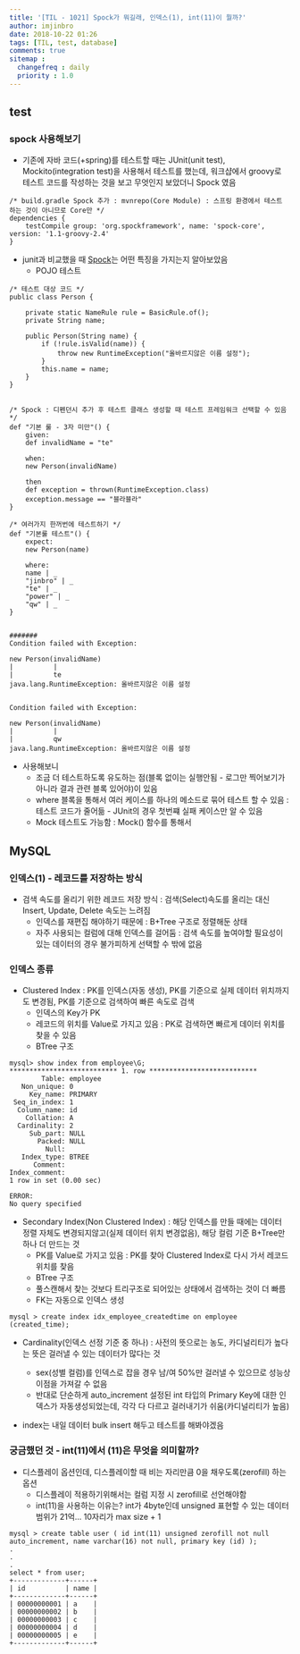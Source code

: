 ```yaml
---
title: '[TIL - 1021] Spock가 뭐길래, 인덱스(1), int(11)이 뭘까?'
author: imjinbro
date: 2018-10-22 01:26
tags: [TIL, test, database]
comments: true
sitemap :
  changefreq : daily
  priority : 1.0
---
```


## test
### spock 사용해보기
* 기존에 자바 코드(+spring)를 테스트할 때는 JUnit(unit test), Mockito(integration test)을 사용해서 테스트를 했는데, 워크샵에서 groovy로 테스트 코드를 작성하는 것을 보고 무엇인지 보았더니 Spock 였음
  
~~~
/* build.gradle Spock 추가 : mvnrepo(Core Module) : 스프링 환경에서 테스트 하는 것이 아니므로 Core만 */
dependencies {
    testCompile group: 'org.spockframework', name: 'spock-core', version: '1.1-groovy-2.4'
}
~~~
    
* junit과 비교했을 때 [Spock](http://spockframework.org/spock/docs/1.2/index.html)는 어떤 특징을 가지는지 알아보았음
  * POJO 테스트

~~~
/* 테스트 대상 코드 */
public class Person {

    private static NameRule rule = BasicRule.of();
    private String name;

    public Person(String name) {
        if (!rule.isValid(name)) {
            throw new RuntimeException("올바르지않은 이름 설정");
        }
        this.name = name;
    }
}


/* Spock : 디펜던시 추가 후 테스트 클래스 생성할 때 테스트 프레임워크 선택할 수 있음 */
def "기본 룰 - 3자 미만"() {
    given:
    def invalidName = "te"
    
    when:
    new Person(invalidName)

    then
    def exception = thrown(RuntimeException.class)
    exception.message == "블라블라"
}

/* 여러가지 한꺼번에 테스트하기 */
def "기본룰 테스트"() {
    expect:
    new Person(name)

    where:
    name | _
    "jinbro" | _
    "te" | _
    "power" | _
    "qw" | _
}


#######
Condition failed with Exception:

new Person(invalidName)
|          |
|          te
java.lang.RuntimeException: 올바르지않은 이름 설정


Condition failed with Exception:

new Person(invalidName)
|          |
|          qw
java.lang.RuntimeException: 올바르지않은 이름 설정
~~~
  
* 사용해보니
  * 조금 더 테스트하도록 유도하는 점(블록 없이는 실행안됨 - 로그만 찍어보기가 아니라 결과 관련 블록 있어야)이 있음
  * where 블록을 통해서 여러 케이스를 하나의 메소드로 묶어 테스트 할 수 있음 : 테스트 코드가 줄어듦 - JUnit의 경우 첫번쨰 실패 케이스만 알 수 있음
  * Mock 테스트도 가능함 : Mock() 함수를 통해서
  
## MySQL
### 인덱스(1) - 레코드를 저장하는 방식
* 검색 속도를 올리기 위한 레코드 저장 방식 : 검색(Select)속도를 올리는 대신 Insert, Update, Delete 속도는 느려짐
  * 인덱스를 재편집 해야하기 때문에 : B+Tree 구조로 정렬해둔 상태
  * 자주 사용되는 컬럼에 대해 인덱스를 걸어둠 : 검색 속도를 높여야할 필요성이 있는 데이터의 경우 불가피하게 선택할 수 밖에 없음

### 인덱스 종류
* Clustered Index : PK를 인덱스(자동 생성), PK를 기준으로 실제 데이터 위치까지도 변경됨, PK를 기준으로 검색하여 빠른 속도로 검색
  * 인덱스의 Key가 PK
  * 레코드의 위치를 Value로 가지고 있음 : PK로 검색하면 빠르게 데이터 위치를 찾을 수 있음
  * BTree 구조

~~~
mysql> show index from employee\G;
*************************** 1. row ***************************
        Table: employee
   Non_unique: 0
     Key_name: PRIMARY
 Seq_in_index: 1
  Column_name: id
    Collation: A
  Cardinality: 2
     Sub_part: NULL
       Packed: NULL
         Null:
   Index_type: BTREE
      Comment:
Index_comment:
1 row in set (0.00 sec)

ERROR:
No query specified
~~~

* Secondary Index(Non Clustered Index) : 해당 인덱스를 만들 때에는 데이터 정렬 자체도 변경되지않고(실제 데이터 위치 변경없음), 해당 컬럼 기준 B+Tree만 하나 더 만드는 것
  * PK를 Value로 가지고 있음 : PK를 찾아 Clustered Index로 다시 가서 레코드 위치를 찾음
  * BTree 구조
  * 풀스캔해서 찾는 것보다 트리구조로 되어있는 상태에서 검색하는 것이 더 빠름
  * FK는 자동으로 인덱스 생성
  
~~~
mysql > create index idx_employee_createdtime on employee (created_time);
~~~
  
* Cardinality(인덱스 선정 기준 중 하나) : 사전의 뜻으로는 농도, 카디널리티가 높다는 뜻은 걸러낼 수 있는 데이터가 많다는 것
  * sex(성별 컬럼)를 인덱스로 잡을 경우 남/여 50%만 걸러낼 수 있으므로 성능상 이점을 가져갈 수 없음
  * 반대로 단순하게 auto_increment 설정된 int 타입의 Primary Key에 대한 인덱스가 자동생성되었는데, 각각 다 다르고 걸러내기가 쉬움(카디널리티가 높음)

* index는 내일 데이터 bulk insert 해두고 테스트를 해봐야겠음
  
### 궁금했던 것 - int(11)에서 (11)은 무엇을 의미할까?
* 디스플레이 옵션인데, 디스플레이할 때 비는 자리만큼 0을 채우도록(zerofill) 하는 옵션
  * 디스플레이 적용하기위해서는 컬럼 지정 시 zerofill로 선언해야함
  * int(11)을 사용하는 이유는? int가 4byte인데 unsigned 표현할 수 있는 데이터 범위가 21억... 10자리가 max size + 1
  
~~~
mysql > create table user ( id int(11) unsigned zerofill not null auto_increment, name varchar(16) not null, primary key (id) );
.
.
.
select * from user;
+-------------+------+
| id          | name |
+-------------+------+
| 00000000001 | a    |
| 00000000002 | b    |
| 00000000003 | c    |
| 00000000004 | d    |
| 00000000005 | e    |
+-------------+------+
~~~